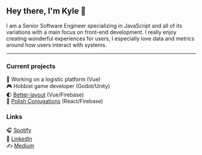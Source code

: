 ## Hey there, I'm Kyle 👋
I am a Senior Software Engineer specializing in JavaScript and all of its variations with a main focus on front-end development. I really enjoy creating wonderful experiences for users, I especially love data and metrics around how users interact with systems.

---
### Current projects
🚚 Working on a logistic platform (Vue)  
🎮 Hobbist game developer (Godot/Unity)  
🌓 [Better-layout](https://www.better-layout.com/) (Vue/Firebase)  
📖 [Polish Conjugations](https://polish-verbs.web.app/) (React/Firebase)
### Links
🎧 [Spotify](https://open.spotify.com/user/kyleopperman)  
👔 [LinkedIn](https://www.linkedin.com/in/kyle-opperman/)  
✍️ [Medium](https://medium.com/@kyle_77228)

<!--
**MrOpperman/MrOpperman** is a ✨ _special_ ✨ repository because its `README.md` (this file) appears on your GitHub profile.

Here are some ideas to get you started:

- 👯 I’m looking to collaborate on ...
- 🤔 I’m looking for help with ...
- 💬 Ask me about ...
- 😄 Pronouns: ...
- ⚡ Fun fact: ...
-->
